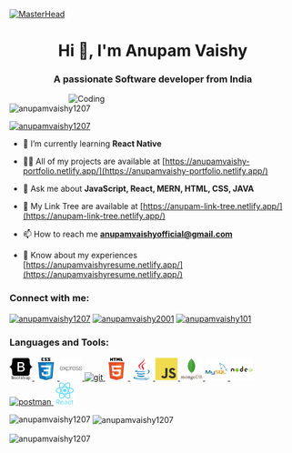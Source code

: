 [![MasterHead](https://developers.giphy.com/branch/master/static/api-512d36c09662682717108a38bbb5c57d.gif)](https://rishavchanda.io)<h1 align="center">Hi 👋, I'm Anupam Vaishy</h1>
<h3 align="center">A passionate Software developer from India</h3>
<img align="right" alt="Coding" width="400" src="https://cdn.dribbble.com/users/1162077/screenshots/3848914/programmer.gif">

<p align="left"> <img src="https://komarev.com/ghpvc/?username=anupamvaishy1207&label=Profile%20views&color=0e75b6&style=flat" alt="anupamvaishy1207" /> </p>

<p align="left"> <a href="https://twitter.com/anupamvaishy1207" target="blank"><img src="https://img.shields.io/twitter/follow/anupamvaishy1207?logo=twitter&style=for-the-badge" alt="anupamvaishy1207" /></a> </p>

- 🌱 I’m currently learning **React Native**

- 👨‍💻 All of my projects are available at [https://anupamvaishy-portfolio.netlify.app/](https://anupamvaishy-portfolio.netlify.app/)

- 💬 Ask me about **JavaScript, React, MERN, HTML, CSS, JAVA**

- 🌲 My Link Tree are available at [https://anupam-link-tree.netlify.app/](https://anupam-link-tree.netlify.app/)

- 📫 How to reach me **anupamvaishyofficial@gmail.com**

- 📄 Know about my experiences [https://anupamvaishyresume.netlify.app/](https://anupamvaishyresume.netlify.app/)

<h3 align="left">Connect with me:</h3>
<p align="left">
<a href="https://twitter.com/anupamvaishy1207" target="blank"><img align="center" src="https://raw.githubusercontent.com/rahuldkjain/github-profile-readme-generator/master/src/images/icons/Social/twitter.svg" alt="anupamvaishy1207" height="30" width="40" /></a>
<a href="https://linkedin.com/in/anupamvaishy2001" target="blank"><img align="center" src="https://raw.githubusercontent.com/rahuldkjain/github-profile-readme-generator/master/src/images/icons/Social/linked-in-alt.svg" alt="anupamvaishy2001" height="30" width="40" /></a>
<a href="https://instagram.com/anupamvaishy101" target="blank"><img align="center" src="https://raw.githubusercontent.com/rahuldkjain/github-profile-readme-generator/master/src/images/icons/Social/instagram.svg" alt="anupamvaishy101" height="30" width="40" /></a>
</p>

<h3 align="left">Languages and Tools:</h3>
<p align="left"> <a href="https://getbootstrap.com" target="_blank" rel="noreferrer"> <img src="https://raw.githubusercontent.com/devicons/devicon/master/icons/bootstrap/bootstrap-plain-wordmark.svg" alt="bootstrap" width="40" height="40"/> </a> <a href="https://www.w3schools.com/css/" target="_blank" rel="noreferrer"> <img src="https://raw.githubusercontent.com/devicons/devicon/master/icons/css3/css3-original-wordmark.svg" alt="css3" width="40" height="40"/> </a> <a href="https://expressjs.com" target="_blank" rel="noreferrer"> <img src="https://raw.githubusercontent.com/devicons/devicon/master/icons/express/express-original-wordmark.svg" alt="express" width="40" height="40"/> </a> <a href="https://git-scm.com/" target="_blank" rel="noreferrer"> <img src="https://www.vectorlogo.zone/logos/git-scm/git-scm-icon.svg" alt="git" width="40" height="40"/> </a> <a href="https://www.w3.org/html/" target="_blank" rel="noreferrer"> <img src="https://raw.githubusercontent.com/devicons/devicon/master/icons/html5/html5-original-wordmark.svg" alt="html5" width="40" height="40"/> </a> <a href="https://www.java.com" target="_blank" rel="noreferrer"> <img src="https://raw.githubusercontent.com/devicons/devicon/master/icons/java/java-original.svg" alt="java" width="40" height="40"/> </a> <a href="https://developer.mozilla.org/en-US/docs/Web/JavaScript" target="_blank" rel="noreferrer"> <img src="https://raw.githubusercontent.com/devicons/devicon/master/icons/javascript/javascript-original.svg" alt="javascript" width="40" height="40"/> </a> <a href="https://www.mongodb.com/" target="_blank" rel="noreferrer"> <img src="https://raw.githubusercontent.com/devicons/devicon/master/icons/mongodb/mongodb-original-wordmark.svg" alt="mongodb" width="40" height="40"/> </a> <a href="https://www.mysql.com/" target="_blank" rel="noreferrer"> <img src="https://raw.githubusercontent.com/devicons/devicon/master/icons/mysql/mysql-original-wordmark.svg" alt="mysql" width="40" height="40"/> </a> <a href="https://nodejs.org" target="_blank" rel="noreferrer"> <img src="https://raw.githubusercontent.com/devicons/devicon/master/icons/nodejs/nodejs-original-wordmark.svg" alt="nodejs" width="40" height="40"/> </a> <a href="https://postman.com" target="_blank" rel="noreferrer"> <img src="https://www.vectorlogo.zone/logos/getpostman/getpostman-icon.svg" alt="postman" width="40" height="40"/> </a> <a href="https://reactjs.org/" target="_blank" rel="noreferrer"> <img src="https://raw.githubusercontent.com/devicons/devicon/master/icons/react/react-original-wordmark.svg" alt="react" width="40" height="40"/> </a> </p>

<p><img align="left" src="https://github-readme-stats.vercel.app/api/top-langs?username=anupamvaishy1207&show_icons=true&locale=en&layout=compact" alt="anupamvaishy1207" /></p>

<p>&nbsp;<img align="center" src="https://github-readme-stats.vercel.app/api?username=anupamvaishy1207&show_icons=true&locale=en" alt="anupamvaishy1207" /></p>

<p><img align="center" src="https://github-readme-streak-stats.herokuapp.com/?user=anupamvaishy1207&" alt="anupamvaishy1207" /></p>

